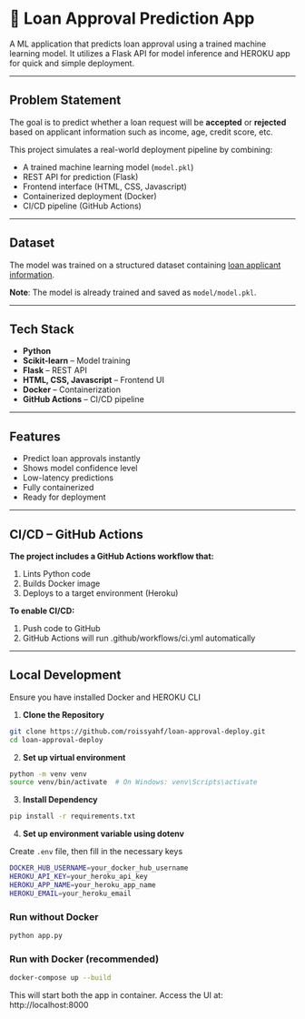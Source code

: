 # 🏦 Loan Approval Prediction App

A ML application that predicts loan approval using a trained machine learning model. It utilizes a Flask API for model inference and HEROKU app for quick and simple deployment.

---

## Problem Statement

The goal is to predict whether a loan request will be **accepted** or **rejected** based on applicant information such as income, age, credit score, etc.

This project simulates a real-world deployment pipeline by combining:
- A trained machine learning model (`model.pkl`)
- REST API for prediction (Flask)
- Frontend interface (HTML, CSS, Javascript)
- Containerized deployment (Docker)
- CI/CD pipeline (GitHub Actions)

---

## Dataset

The model was trained on a structured dataset containing [loan applicant information](https://www.kaggle.com/datasets/taweilo/loan-approval-classification-data/data).  

**Note**: The model is already trained and saved as `model/model.pkl`.

---

## Tech Stack

- **Python**
- **Scikit-learn** – Model training
- **Flask** – REST API
- **HTML, CSS, Javascript** – Frontend UI
- **Docker** – Containerization
- **GitHub Actions** – CI/CD pipeline

---

## Features
- Predict loan approvals instantly
- Shows model confidence level
- Low-latency predictions
- Fully containerized
- Ready for deployment

---

## CI/CD – GitHub Actions
**The project includes a GitHub Actions workflow that:**
1. Lints Python code
2. Builds Docker image
3. Deploys to a target environment (Heroku)

**To enable CI/CD:**
1. Push code to GitHub
2. GitHub Actions will run .github/workflows/ci.yml automatically

---

## Local Development

Ensure you have installed Docker and HEROKU CLI

1. **Clone the Repository**
```bash
git clone https://github.com/roissyahf/loan-approval-deploy.git
cd loan-approval-deploy
```
2. **Set up virtual environment**
```bash
python -m venv venv
source venv/bin/activate  # On Windows: venv\Scripts\activate
```
3. **Install Dependency**
```bash
pip install -r requirements.txt
```

4. **Set up environment variable using dotenv**

Create `.env` file, then fill in the necessary keys

```bash
DOCKER_HUB_USERNAME=your_docker_hub_username
HEROKU_API_KEY=your_heroku_api_key
HEROKU_APP_NAME=your_heroku_app_name
HEROKU_EMAIL=your_heroku_email
```

### Run without Docker

```bash
python app.py
```

### Run with Docker (recommended)

```bash
docker-compose up --build
```

This will start both the app in container. Access the UI at: http://localhost:8000
